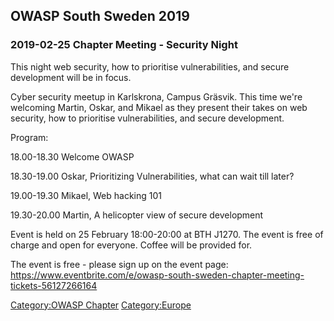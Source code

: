 ## OWASP South Sweden 2019

### 2019-02-25 Chapter Meeting - Security Night

This night web security, how to prioritise vulnerabilities, and secure
development will be in focus.

Cyber security meetup in Karlskrona, Campus Gräsvik. This time we're
welcoming Martin, Oskar, and Mikael as they present their takes on web
security, how to prioritise vulnerabilities, and secure development.

Program:

18.00-18.30 Welcome OWASP

18.30-19.00 Oskar, Prioritizing Vulnerabilities, what can wait till
later?

19.00-19.30 Mikael, Web hacking 101

19.30-20.00 Martin, A helicopter view of secure development

Event is held on 25 February 18:00-20:00 at BTH J1270. The event is free
of charge and open for everyone. Coffee will be provided for.

The event is free - please sign up on the event page:
<https://www.eventbrite.com/e/owasp-south-sweden-chapter-meeting-tickets-56127266164>

[Category:OWASP Chapter](Category:OWASP_Chapter "wikilink")
[Category:Europe](Category:Europe "wikilink")